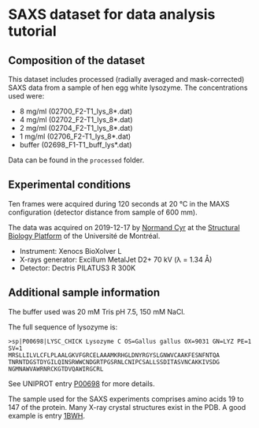 # SAXS dataset for data analysis tutorial

## Composition of the dataset

This dataset includes processed (radially averaged and mask-corrected) SAXS data from a sample of hen egg white lysozyme. The concentrations used were:

- 8 mg/ml (02700_F2-T1_lys_8*.dat)
- 4 mg/ml (02702_F2-T1_lys_8*.dat)
- 2 mg/ml (02704_F2-T1_lys_8*.dat)
- 1 mg/ml (02706_F2-T1_lys_8*.dat)
- buffer (02698_F1-T1_buff_lys*.dat)

Data can be found in the `processed` folder.


## Experimental conditions

Ten frames were acquired during 120 seconds at 20 °C in the MAXS configuration (detector distance from sample of 600 mm).

The data was acquired on 2019-12-17 by [Normand Cyr](https://www.github.com/normcyr) at the [Structural Biology Platform](https://biochimie.umontreal.ca/plateformes-scientifiques-bmm/biologie-structurale/) of the Université de Montréal.

- Instrument: Xenocs BioXolver L
- X-rays generator: Excillum MetalJet D2+ 70 kV (λ = 1.34 Å)
- Detector: Dectris PILATUS3 R 300K


## Additional sample information

The buffer used was 20 mM Tris pH 7.5, 150 mM NaCl.

The full sequence of lysozyme is:

```
>sp|P00698|LYSC_CHICK Lysozyme C OS=Gallus gallus OX=9031 GN=LYZ PE=1 SV=1
MRSLLILVLCFLPLAALGKVFGRCELAAAMKRHGLDNYRGYSLGNWVCAAKFESNFNTQA
TNRNTDGSTDYGILQINSRWWCNDGRTPGSRNLCNIPCSALLSSDITASVNCAKKIVSDG
NGMNAWVAWRNRCKGTDVQAWIRGCRL
```

See UNIPROT entry [P00698](https://www.uniprot.org/uniprot/P00698) for more details.

The sample used for the SAXS experiments comprises amino acids 19 to 147 of the protein. Many X-ray crystal structures exist in the PDB. A good example is entry [1BWH](https://www.rcsb.org/structure/1BWH).
